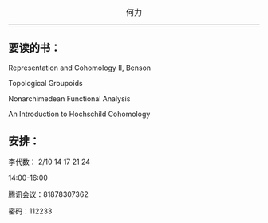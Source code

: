 

<center><font size=3>何力 </font></center>




---

##  要读的书：


Representation and Cohomology II, Benson

Topological Groupoids

Nonarchimedean Functional Analysis

An Introduction to Hochschild Cohomology



##  安排：
李代数：
2/10 14 17 21 24  

14:00-16:00 

腾讯会议：81878307362

密码：112233

